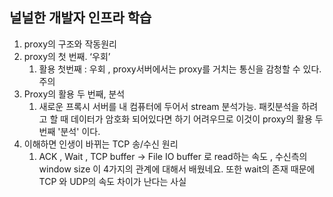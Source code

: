 ## 널널한 개발자 인프라 학습

1. proxy의 구조와 작동원리
2. proxy의 첫 번째. ‘우회’ 
    1. 활용 첫번째 : 우회 , proxy서버에서는 proxy를 거치는 통신을 감청할 수 있다. 주의
3. Proxy의 활용 두 번째, 분석
    1. 새로운 프록시 서버를 내 컴퓨터에 두어서 stream 분석가능.
    패킷분석을 하려고 할 때 데이터가 암호화 되어있다면 하기 어려우므로 이것이 proxy의 활용 두번째 '분석' 이다.
4. 이해하면 인생이 바뀌는 TCP 송/수신 원리 
    1. ACK , Wait , TCP buffer -> File IO buffer 로 read하는 속도 ,  수신측의 window size  이 4가지의 관계에 대해서 배웠네요.
    또한 wait의 존재 때문에 TCP 와 UDP의 속도 차이가 난다는 사실